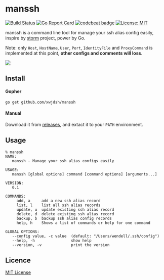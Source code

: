 # manssh

[![Build Status](https://travis-ci.org/xwjdsh/manssh.svg?branch=master)](https://travis-ci.org/xwjdsh/manssh)
[![Go Report Card](https://goreportcard.com/badge/github.com/xwjdsh/manssh)](https://goreportcard.com/report/github.com/xwjdsh/manssh)
[![codebeat badge](https://codebeat.co/badges/38954713-7443-4149-915d-4543da2a5da5)](https://codebeat.co/projects/github-com-xwjdsh-manssh-master)
[![License: MIT](https://img.shields.io/badge/License-MIT-yellow.svg)](https://opensource.org/licenses/MIT)



manssh is a command line tool for manage your ssh alias config easily, inspire by [storm](https://github.com/emre/storm) project, power by Go.

Note: only `Host`, `HostName`, `User`, `Port`, `IdentityFile` and `ProxyCommand` is implemented at this point, **other configs and comments will loss**.

![](https://raw.githubusercontent.com/xwjdsh/manssh/master/screenshot/manssh.png)

## Install

#### Gopher
```shell
go get github.com/xwjdsh/manssh
```

#### Manual
Download it from [releases](https://github.com/xwjdsh/manssh/releases), and extact it to your `PATH` environment.

## Usage
```text
% manssh
NAME:
   manssh - Manage your ssh alias configs easily

USAGE:
   manssh [global options] command [command options] [arguments...]

VERSION:
   0.1

COMMANDS:
     add, a     add a new ssh alias record
     list, l    list all ssh alias records
     update, u  update existing ssh alias record
     delete, d  delete existing ssh alias record
     backup, b  backup ssh alias config records
     help, h    Shows a list of commands or help for one command

GLOBAL OPTIONS:
   --config value, -c value  (default: "/Users/wendell/.ssh/config")
   --help, -h                show help
   --version, -v             print the version

```

## Licence
[MIT License](https://github.com/xwjdsh/manssh/blob/master/LICENSE)
